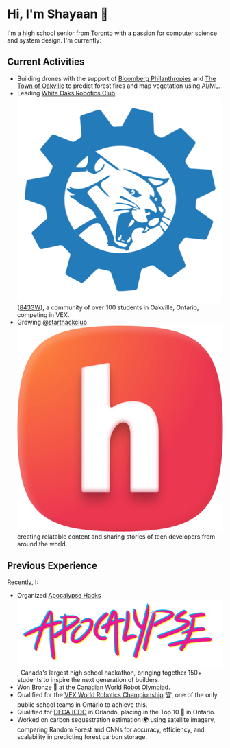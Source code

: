 # Hi, I'm Shayaan 👋

I'm a high school senior from [Toronto](https://open.spotify.com/track/1zi7xx7UVEFkmKfv06H8x0?si=eccb693cf4164333&nd=1&dlsi=8500e881b915446e) with a passion for computer science and system design. I'm currently:

## Current Activities
- Building drones with the support of [Bloomberg Philanthropies](https://www.bloomberg.org/government-innovation/spurring-innovation-in-cities/youth-climate-action-fund/) and [The Town of Oakville](https://www.oakville.ca/town-hall/news-notices/2024-mayor-s-news-archive/mayor-rob-burton-announces-winners-of-the-2024-youth-climate-action-fund/) to predict forest fires and map vegetation using AI/ML.
- Leading [White Oaks Robotics Club](https://wossrobotics.ca) ![WOSS Robotics Logo](/wossroboticslogo.png) ([8433W](https://www.robotevents.com/teams/V5RC/8433W)), a community of over 100 students in Oakville, Ontario, competing in VEX.
- Growing [@starthackclub](https://www.instagram.com/starthackclub/) ![Hack Club Logo](/hclogoround.png) creating relatable content and sharing stories of teen developers from around the world.

## Previous Experience
Recently, I:
- Organized [Apocalypse Hacks](https://apocalypse.hackclub.com/) ![Apocalypse Hacks Logo](/apocalypse.png), Canada's largest high school hackathon, bringing together 150+ students to inspire the next generation of builders.
- Won Bronze 🥉 at the [Canadian World Robot Olympiad](https://wro-association.org/).
- Qualified for the [VEX World Robotics Championship](https://recf.org/vex-robotics-world-championship/) 🏆, one of the only public school teams in Ontario to achieve this.
- Qualified for [DECA ICDC](https://www.deca.org/conferences/icdc) in Orlando, placing in the Top 10 🏅 in Ontario.
- Worked on carbon sequestration estimation 🌍 using satellite imagery, comparing Random Forest and CNNs for accuracy, efficiency, and scalability in predicting forest carbon storage.
